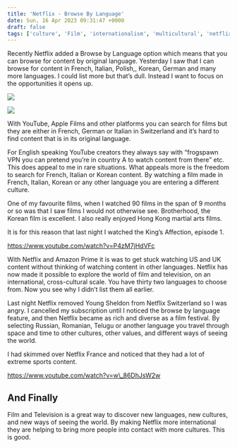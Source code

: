 ```yaml
---
title: 'Netflix - Browse By Language'
date: Sun, 16 Apr 2023 09:31:47 +0000
draft: false
tags: ['culture', 'Film', 'internationalism', 'multicultural', 'netflix', 'original language', 'tech related', 'television', 'Video', 'video streaming']
---
```


Recently Netflix added a Browse by Language option which means that you can browse for content by original language. Yesterday I saw that I can browse for content in French, Italian, Polish,, Korean, German and many more languages. I could list more but that’s dull. Instead I want to focus on the opportunities it opens up. 

[![](https://www.main-vision.com/richard/blog/wp-content/uploads/2023/04/Screenshot-2023-04-16-at-11.01.00-434x1024.png)](https://www.main-vision.com/richard/blog/wp-content/uploads/2023/04/Screenshot-2023-04-16-at-11.01.00.png)

[![](https://www.main-vision.com/richard/blog/wp-content/uploads/2023/04/Screenshot-2023-04-16-at-11.01.18.png)](https://www.main-vision.com/richard/blog/wp-content/uploads/2023/04/Screenshot-2023-04-16-at-11.01.18.png)

With YouTube, Apple Films and other platforms you can search for films but they are either in French, German or Italian in Switzerland and it’s hard to find content that is in its original language. 

For English speaking YouTube creators they always say with “frogspawn VPN you can pretend you’re in country A to watch content from there” etc. This does appeal to me in rare situations. What appeals more is the freedom to search for French, Italian or Korean content. By watching a film made in French, Italian, Korean or any other language you are entering a different culture. 

One of my favourite films, when I watched 90 films in the span of 9 months or so was that I saw films I would not otherwise see. Brotherhood, the Korean film is excellent. I also really enjoyed Hong Kong martial arts films. 

It is for this reason that last night I watched the King’s Affection, episode 1.

https://www.youtube.com/watch?v=P4zM7jHdVFc

With Netflix and Amazon Prime it is was to get stuck watching US and UK content without thinking of watching content in other languages. Netflix has now made it possible to explore the world of film and television, on an international, cross-cultural scale. You have thirty two languages to choose from. Now you see why I didn’t list them all earlier. 

Last night Netflix removed Young Sheldon from Netflix Switzerland so I was angry. I cancelled my subscription until I noticed the browse by language feature, and then Netflix became as rich and diverse as a film festival. By selecting Russian, Romanian, Telugu or another language you travel through space and time to other cultures, other values, and different ways of seeing the world. 

I had skimmed over Netflix France and noticed that they had a lot of extreme sports content. 

https://www.youtube.com/watch?v=w\_86DhJsW2w

And Finally
-----------

Film and Television is a great way to discover new languages, new cultures, and new ways of seeing the world. By making Netflix more international they are helping to bring more people into contact with more cultures. This is good.